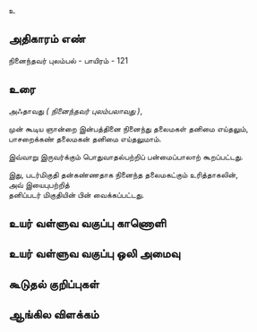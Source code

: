உ


## அதிகாரம் எண்

நினைந்தவர் புலம்பல் - பாயிரம் - 121	
## உரை

அஃதாவது _( நினைந்தவர் புலம்பலாவது )_,  

முன் கூடிய ஞான்றை இன்பத்தினை நினைந்து தலைமகள் தனிமை எய்தலும்,  
பாசறைக்கண் தலைமகன் தனிமை எய்தலுமாம்.  

இவ்வாறு இருவர்க்கும் பொதுவாதல்பற்றிப் பன்மைப்பாலாற் கூறப்பட்டது.  

இது, 
படர்மிகுதி தன்கண்ணதாக நினைந்த தலைமகட்கும் உரித்தாகலின்,  
அவ் இயைபுபற்றித்  
தனிப்படர் மிகுதியின் பின் வைக்கப்பட்டது.

## உயர் வள்ளுவ வகுப்பு காணொளி


## உயர் வள்ளுவ வகுப்பு ஒலி அமைவு 


## கூடுதல் குறிப்புகள்


## ஆங்கில விளக்கம்

